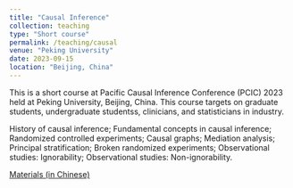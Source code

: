 ```yaml
---
title: "Causal Inference"
collection: teaching
type: "Short course"
permalink: /teaching/causal
venue: "Peking University"
date: 2023-09-15
location: "Beijing, China"
---
```


This is a short course at Pacific Causal Inference Conference (PCIC) 2023 held at Peking University, Beijing, China.
This course targets on graduate students, undergraduate studentss, clinicians, and statisticians in industry.



History of causal inference;
Fundamental concepts in causal inference;
Randomized controlled experiments;
Causal graphs;
Mediation analysis;
Principal stratification;
Broken randomized experiments;
Observational studies: Ignorability;
Observational studies: Non-ignorability.

[Materials (in Chinese)](../files/causal_short_course.zip)
